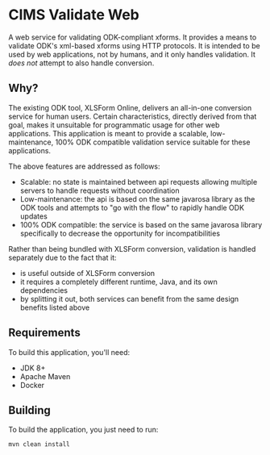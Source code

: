 # CIMS Validate Web

A web service for validating ODK-compliant xforms. It provides a means to validate ODK's xml-based xforms
using HTTP protocols. It is intended to be used by web applications, not by humans, and it only handles 
validation. It *does not* attempt to also handle conversion.

## Why?

The existing ODK tool, XLSForm Online, delivers an all-in-one conversion service for human users. Certain
characteristics, directly derived from that goal, makes it unsuitable for programmatic usage for other web
applications. This application is meant to provide a scalable, low-maintenance, 100% ODK compatible 
validation service suitable for these applications.

The above features are addressed as follows:

  * Scalable: no state is maintained between api requests allowing multiple servers to handle requests 
    without coordination
  * Low-maintenance: the api is based on the same javarosa library as the ODK tools and attempts to "go 
    with the flow" to rapidly handle ODK updates
  * 100% ODK compatible: the service is based on the same javarosa library specifically to decrease 
    the opportunity for incompatibilities

Rather than being bundled with XLSForm conversion, validation is handled separately due to the fact that it:

  * is useful outside of XLSForm conversion
  * it requires a completely different runtime, Java, and its own dependencies
  * by splitting it out, both services can benefit from the same design benefits listed above

 
## Requirements

To build this application, you'll need:

  * JDK 8+
  * Apache Maven
  * Docker

## Building

To build the application, you just need to run:

```
mvn clean install
```
